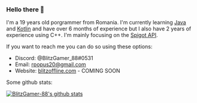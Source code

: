 ### Hello there 👋


I'm a 19 years old porgrammer from Romania.
I'm currently learning [Java](https://www.java.com) and [Kotlin](https://kotlinlang.org) and have over 6 months of experience but I also have 2 years of experience using C++.
I'm mainly focusing on the [Spigot API](https://hub.spigotmc.org/javadocs/bukkit/).

If you want to reach me you can do so using these options:

- Discord: @BlitzGamer_88#0531
- Email: rpopus20@gmail.com
- Website: [blitzoffline.com](https://blitzoffline.com) - COMING SOON


Some github stats:

[![BlitzGamer-88's github stats](https://github-readme-stats.vercel.app/api?username=BlitzGamer-88&count_private=true&show_icons=true&theme=radical)](https://github.com/anuraghazra/github-readme-stats)
